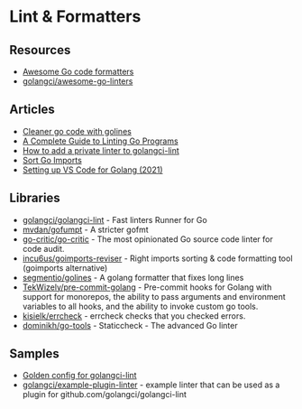 # Lint & Formatters

## Resources
- [Awesome Go code formatters](https://github.com/life4/awesome-go-code-formatters)
- [golangci/awesome-go-linters](https://github.com/golangci/awesome-go-linters)

## Articles
- [Cleaner go code with golines](https://yolken.net/blog/cleaner-go-code-golines)
- [A Complete Guide to Linting Go Programs](https://freshman.tech/linting-golang/)
- [How to add a private linter to golangci-lint](https://golangci-lint.run/contributing/new-linters/#how-to-add-a-private-linter-to-golangci-lint)
- [Sort Go Imports](https://blog.devgenius.io/sort-go-imports-acb76224dfa7)
- [Setting up VS Code for Golang (2021)](https://medium.com/@rubens.piovesan/setting-up-vs-code-for-golang-2021-4cb6ebdd557c)

## Libraries
- [golangci/golangci-lint](https://github.com/golangci/golangci-lint) - Fast linters Runner for Go
- [mvdan/gofumpt](https://github.com/mvdan/gofumpt) - A stricter gofmt
- [go-critic/go-critic](https://github.com/go-critic/go-critic) - The most opinionated Go source code linter for code audit.
- [incu6us/goimports-reviser](https://github.com/incu6us/goimports-reviser) - Right imports sorting & code formatting tool (goimports alternative)
- [segmentio/golines](https://github.com/segmentio/golines) - A golang formatter that fixes long lines
- [TekWizely/pre-commit-golang](https://github.com/TekWizely/pre-commit-golang) - Pre-commit hooks for Golang with support for monorepos, the ability to pass arguments and environment variables to all hooks, and the ability to invoke custom go tools.
- [kisielk/errcheck](https://github.com/kisielk/errcheck) - errcheck checks that you checked errors.
- [dominikh/go-tools](https://github.com/dominikh/go-tools) - Staticcheck - The advanced Go linter

## Samples
- [Golden config for golangci-lint](https://gist.github.com/maratori/47a4d00457a92aa426dbd48a18776322)
- [golangci/example-plugin-linter](https://github.com/golangci/example-plugin-linter) - example linter that can be used as a plugin for github.com/golangci/golangci-lint